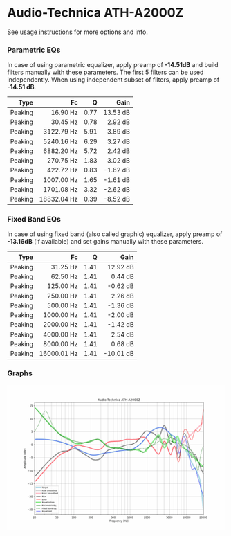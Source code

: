 # Audio-Technica ATH-A2000Z
See [usage instructions](https://github.com/jaakkopasanen/AutoEq#usage) for more options and info.

### Parametric EQs
In case of using parametric equalizer, apply preamp of **-14.51dB** and build filters manually
with these parameters. The first 5 filters can be used independently.
When using independent subset of filters, apply preamp of **-14.51 dB**.

| Type    | Fc          |    Q | Gain     |
|--------:|------------:|-----:|---------:|
| Peaking | 16.90 Hz    | 0.77 | 13.53 dB |
| Peaking | 30.45 Hz    | 0.78 | 2.92 dB  |
| Peaking | 3122.79 Hz  | 5.91 | 3.89 dB  |
| Peaking | 5240.16 Hz  | 6.29 | 3.27 dB  |
| Peaking | 6882.20 Hz  | 5.72 | 2.42 dB  |
| Peaking | 270.75 Hz   | 1.83 | 3.02 dB  |
| Peaking | 422.72 Hz   | 0.83 | -1.62 dB |
| Peaking | 1007.00 Hz  | 1.65 | -1.61 dB |
| Peaking | 1701.08 Hz  | 3.32 | -2.62 dB |
| Peaking | 18832.04 Hz | 0.39 | -8.52 dB |

### Fixed Band EQs
In case of using fixed band (also called graphic) equalizer, apply preamp of **-13.16dB**
(if available) and set gains manually with these parameters.

| Type    | Fc          |    Q | Gain      |
|--------:|------------:|-----:|----------:|
| Peaking | 31.25 Hz    | 1.41 | 12.92 dB  |
| Peaking | 62.50 Hz    | 1.41 | 0.44 dB   |
| Peaking | 125.00 Hz   | 1.41 | -0.62 dB  |
| Peaking | 250.00 Hz   | 1.41 | 2.26 dB   |
| Peaking | 500.00 Hz   | 1.41 | -1.36 dB  |
| Peaking | 1000.00 Hz  | 1.41 | -2.00 dB  |
| Peaking | 2000.00 Hz  | 1.41 | -1.42 dB  |
| Peaking | 4000.00 Hz  | 1.41 | 2.54 dB   |
| Peaking | 8000.00 Hz  | 1.41 | 0.68 dB   |
| Peaking | 16000.01 Hz | 1.41 | -10.01 dB |

### Graphs
![](./Audio-Technica%20ATH-A2000Z.png)